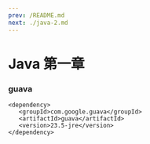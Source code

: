 ```yaml
---
prev: /README.md
next: ./java-2.md
---
```




# Java 第一章

### guava

```
<dependency>
   <groupId>com.google.guava</groupId>
   <artifactId>guava</artifactId>
   <version>23.5-jre</version>
</dependency>
```



